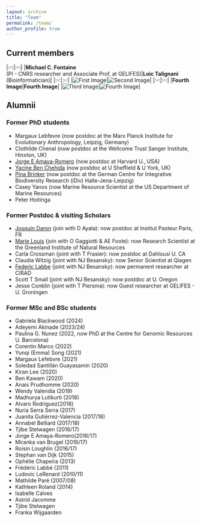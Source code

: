 ```yaml
---
layout: archive
title: "Team"
permalink: /team/
author_profile: true
---
```


## Current members
  
|:-:|:-:|
|**Michael C. Fontaine** <br> (PI - CNRS researcher and Associate Prof. at GELIFES)|**Loic Talignani** <br> (Bioinformatician)|
|:-:|:-:|
|![First Image]()|![Second Image]()|
|:-:|:-:|
|**Fourth Image**|**Fourth Image**|
|![Third Image]()|![Fourth Image]()|

## Alumnii
### Former PhD students
- Margaux Lebfevre (now postdoc at the Marx Planck Institute for Evolutionary Anthropology, Leipzig, Germany)
- Clothilde Chenal (now postdoc at the Wellcome Trust Sanger Institute, Hinxton, UK)  
- [Jorge E Amaya-Romero](https://www.hsph.harvard.edu/profile/jorge-amaya-romero/) (now postdoc at Harvard U., USA)  
- [Yacine Ben Chehida](https://nadeau-lab.sites.sheffield.ac.uk/people) (now postdoc at U Sheffield & U York, UK)
- [Pina Brinker](https://www.zoologie.uni-halle.de/allgemeine_zoologie/staff/p_brinker/) (now postdoc at the German Centre for Integrative Biodiversity Research (iDiv) Halle-Jena-Leipzig)
- Casey Yanos (now Marine Resource Scientist at the US Department of Marine Resources)
- Peter Hoitinga


### Former Postdoc & visiting Scholars
- [Josquin Daron](https://research.pasteur.fr/fr/member/josquin-daron/) (join with D Ayala): now postdoc at Institut Pasteur Paris, FR
- [Marie Louis](https://natur.gl/employees/marie-louis/?lang=en) (join with O Gaggiotti & AE Foote): now Research Scientist at the Greenland Institute of Natural Resources
- Carla Crossman (joint with T Frasier): now postdoc at Dahlousi U. CA
- Claudia Witzig (joint with NJ Besansky): now Senior Scientist at Qiagen
- [Federic Labbe](https://umr-pvbmt.cirad.fr/l-unite/annuaire/labbe-frederic) (joint with NJ Besansky): now permanent researcher at CIRAD
- Scott T Small (joint with NJ Besansky): now postdoc at U. Oregon
- Jesse Conklin (joint with T Piersma): now Guest researcher at GELIFES - U. Groningen

### Former MSc and BSc students
- Gabriela Blackwood (2024)
- Adeyemi Akinade (2023/24)
- Paulina G. Nunez (2022, now PhD at the Centre for Genomic Resources U. Barcelona)
- Corentin Marco (2022)
- Yunqi (Emma) Song (2021)
- Margaux Lefebvre (2021)
- Soledad Santillán Guayasamín (2020)
- Kiran Lee (2020)
- Ben Kawam (2020)
- Anais Prudhomme (2020)
- Wendy Valendia (2019)
- Madhurya Lutikurti (2018)
- Alvaro Rodriguez(2018)
- Nuria Serra Serra (2017)
- Juanita Gutiérrez-Valencia (2017/18)
- Annabel Belliard (2017/18)
- Tjibe Stelwagen (2016/17)
- Jorge E Amaya-Romero(2016/17)
- Miranka van Brugel (2016/17)
- Roisin Loughlin (2016/17)
- Stephan van Dijk (2015)
- Ophélie Chapeira (2013)
- Frédéric Labbé (2011)
- Ludovic LeRenard (2010/11)
- Mathilde Paré (2007/08)
- Kathleen Roland (2014) 
- Isabelle Calves 
- Astrid Jacomme 
- Tjibe Stelwagen 
- Franka Wijgaarden 